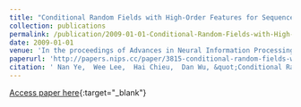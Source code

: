 ```yaml
---
title: "Conditional Random Fields with High-Order Features for Sequence Labeling"
collection: publications
permalink: /publication/2009-01-01-Conditional-Random-Fields-with-High-Order-Features-for-Sequence-Labeling
date: 2009-01-01
venue: 'In the proceedings of Advances in Neural Information Processing Systems 22: 23rd Annual Conference on Neural Information Processing Systems 2009. Proceedings of a meeting held 7-10 December 2009, Vancouver, British Columbia, Canada'
paperurl: 'http://papers.nips.cc/paper/3815-conditional-random-fields-with-high-order-features-for-sequence-labeling'
citation: ' Nan Ye,  Wee Lee,  Hai Chieu,  Dan Wu, &quot;Conditional Random Fields with High-Order Features for Sequence Labeling.&quot; In the proceedings of Advances in Neural Information Processing Systems 22: 23rd Annual Conference on Neural Information Processing Systems 2009. Proceedings of a meeting held 7-10 December 2009, Vancouver, British Columbia, Canada, 2009.'
---
```

[Access paper here](http://papers.nips.cc/paper/3815-conditional-random-fields-with-high-order-features-for-sequence-labeling){:target="_blank"}
